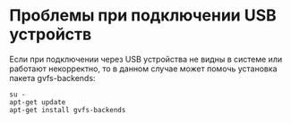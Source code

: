 # Проблемы при подключении USB устройств

Если при подключении через USB устройства не видны в системе или работают некорректно, то в данном случае может помочь
установка пакета gvfs-backends:

```shell
su -
apt-get update
apt-get install gvfs-backends
```
